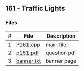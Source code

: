 ## 161 - Traffic Lights

### Files

|   #   | File                       | Description           |
| :---: | -------------------------- | --------------------- |
|   1   | [P161.cpp](./P161.cpp) | main file.            |
|   2   | [p161.pdf](./p161.pdf)   | question pdf          |
|   3   | [banner.txt](./banner.txt) | banner page           |

